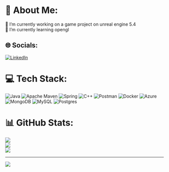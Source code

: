 # 💫 About Me:
🔭 I’m currently working on a game project on unreal engine 5.4<br>🌱 I’m currently learning opengl


## 🌐 Socials:
[![LinkedIn](https://img.shields.io/badge/LinkedIn-%230077B5.svg?logo=linkedin&logoColor=white)](https://linkedin.com/in/www.linkedin.com/in/bogdans-podaļevičs-7a380529a) 

# 💻 Tech Stack:
![Java](https://img.shields.io/badge/java-%23ED8B00.svg?style=for-the-badge&logo=openjdk&logoColor=white) ![Apache Maven](https://img.shields.io/badge/Apache%20Maven-C71A36?style=for-the-badge&logo=Apache%20Maven&logoColor=white) ![Spring](https://img.shields.io/badge/spring-%236DB33F.svg?style=for-the-badge&logo=spring&logoColor=white) ![C++](https://img.shields.io/badge/c++-%2300599C.svg?style=for-the-badge&logo=c%2B%2B&logoColor=white) ![Postman](https://img.shields.io/badge/Postman-FF6C37?style=for-the-badge&logo=postman&logoColor=white) ![Docker](https://img.shields.io/badge/docker-%230db7ed.svg?style=for-the-badge&logo=docker&logoColor=white) ![Azure](https://img.shields.io/badge/azure-%230072C6.svg?style=for-the-badge&logo=microsoftazure&logoColor=white) ![MongoDB](https://img.shields.io/badge/MongoDB-%234ea94b.svg?style=for-the-badge&logo=mongodb&logoColor=white) ![MySQL](https://img.shields.io/badge/mysql-%2300000f.svg?style=for-the-badge&logo=mysql&logoColor=white) ![Postgres](https://img.shields.io/badge/postgres-%23316192.svg?style=for-the-badge&logo=postgresql&logoColor=white)
# 📊 GitHub Stats:
![](https://github-readme-stats.vercel.app/api?username=GeHa6yKuH&theme=dark&hide_border=true&include_all_commits=false&count_private=true)<br/>
![](https://github-readme-streak-stats.herokuapp.com/?user=GeHa6yKuH&theme=dark&hide_border=true)<br/>
![](https://github-readme-stats.vercel.app/api/top-langs/?username=GeHa6yKuH&theme=dark&hide_border=true&include_all_commits=false&count_private=true&layout=compact)

---
[![](https://visitcount.itsvg.in/api?id=GeHa6yKuH&icon=0&color=2)](https://visitcount.itsvg.in)

